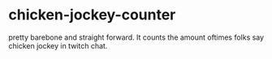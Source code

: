 # chicken-jockey-counter
pretty barebone and straight forward. It counts the amount oftimes folks say chicken jockey in twitch chat.
